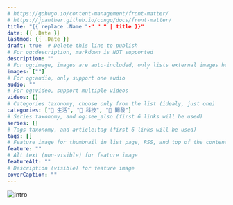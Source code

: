 ```yaml
---
# https://gohugo.io/content-management/front-matter/
# https://jpanther.github.io/congo/docs/front-matter/
title: "{{ replace .Name "-" " " | title }}"
date: {{ .Date }}
lastmod: {{ .Date }}
draft: true  # Delete this line to publish
# For og:description, markdown is NOT supported
description: ""
# For og:image, images are auto-included, only lists external images here
images: [""]
# For og:audio, only support one audio
audio: ""
# For og:video, support multiple videos
videos: []
# Categories taxonomy, choose only from the list (idealy, just one)
categories: ["🍫 生活", "📱 科技", "🤖 開發"]
# Series taxonomy, and og:see_also (first 6 links will be used)
series: []
# Tags taxonomy, and article:tag (first 6 links will be used)
tags: []
# Feature image for thumbnail in list page, RSS, and top of the content
feature: ""
# Alt text (non-visible) for feature image
featureAlt: ""
# Description (visible) for feature image
coverCaption: ""
---
```


![Intro](hero.jpg "Intro")
